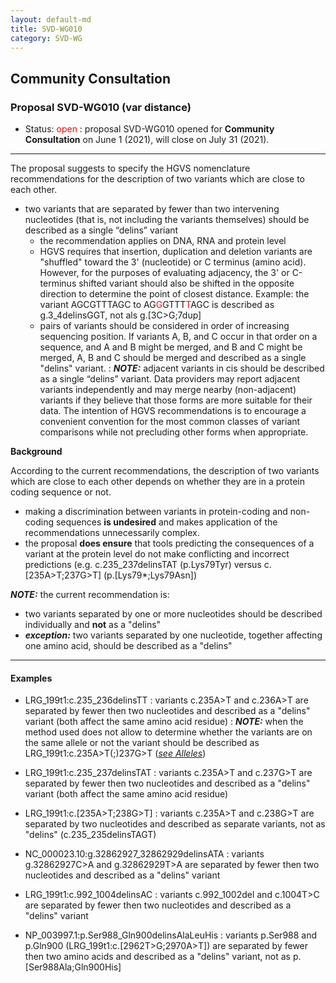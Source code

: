 ```yaml
---
layout: default-md
title: SVD-WG010
category: SVD-WG
---
```


## Community Consultation

### Proposal SVD-WG010 (var distance)

*	Status: <font color="red">open</font>
	:	proposal SVD-WG010 opened for **Community Consultation** on June 1 (2021), will close on July 31 (2021). 

* * *

The proposal suggests to specify the HGVS nomenclature recommendations for the description of two variants which are close to each other.

*	two variants that are separated by fewer than two intervening nucleotides (that is, not including the variants themselves) should be described as a single “delins” variant
	*	the recommendation applies on DNA, RNA and protein level
	*	HGVS requires that insertion, duplication and deletion variants are "shuffled" toward the 3' (nucleotide) or C terminus (amino acid). However, for the purposes of evaluating adjacency, the 3' or C-terminus shifted variant should also be shifted in the opposite direction to determine the point of closest distance. Example: the variant AGCGTTTAGC to AG<font color="red">G</font>GTTT<font color="red">T</font>AGC is described as g.3\_4delinsGGT, not als g.[3C>G;7dup]
	*	pairs of variants should be considered in order of increasing sequencing position. If variants A, B, and C occur in that order on a sequence, and A and B might be merged, and B and C might be merged, A, B and C should be merged and described as a single "delins" variant.
:	_**NOTE:**_ adjacent variants in cis should be described as a single “delins” variant. Data providers may report adjacent variants independently and may merge nearby (non-adjacent) variants if they believe that those forms are more suitable for their data. The intention of HGVS recommendations is to encourage a convenient convention for the most common classes of variant comparisons while not precluding other forms when appropriate.

**Background**

According to the current recommendations, the description of two variants which are close to each other depends on whether they are in a protein coding sequence or not.
*	making a discrimination between variants in protein-coding and non-coding sequences **is undesired** and makes application of the recommendations unnecessarily complex.
*	the proposal **does ensure** that tools predicting the consequences of a variant at the protein level do not make conflicting and incorrect predictions (e.g. c.235\_237delinsTAT (p.Lys79Tyr) versus c.[235A>T;237G>T] (p.[Lys79*;Lys79Asn])

_**NOTE:**_ the current recommendation is:
*	two variants separated by one or more nucleotides should be described individually and **not** as a "delins"
*	_**exception:**_ two variants separated by one nucleotide, together affecting one amino acid, should be described as a "delins"

* * *

#### Examples

*	LRG\_199t1:c.235\_236delinsTT 
	:	variants c.235A>T and c.236A>T are separated by fewer then two nucleotides and described as a "delins" variant (both affect the same amino acid residue)
	:	_**NOTE:**_	when the method used does not allow to determine whether the variants are on the same allele or not the variant should be described as LRG\_199t1:c.235A>T(;)237G>T ([_see Alleles_](/recommendations/DNA/variant/alleles/))
*	LRG\_199t1:c.235\_237delinsTAT 
	:	variants c.235A>T and c.237G>T are separated by fewer then two nucleotides and described as a "delins" variant (both affect the same amino acid residue)
*	LRG\_199t1:c.[235A>T;238G>T]
	:	variants c.235A>T and c.238G>T are separated by two nucleotides and described as separate variants, not as "delins" (c.235_235delinsTAGT)
*	NC\_000023.10:g.32862927\_32862929delinsATA 
	:	variants g.32862927C>A and g.32862929T>A are separated by fewer then two nucleotides and described as a "delins" variant
*	LRG\_199t1:c.992\_1004delinsAC 
	:	variants c.992\_1002del and c.1004T>C are separated by fewer then two nucleotides and described as a "delins" variant
	
*	NP\_003997.1:p.Ser988\_Gln900delinsAlaLeuHis
	:	variants p.Ser988 and p.Gln900 (LRG\_199t1:c.[2962T>G;2970A>T]) are separated by fewer then two amino acids and described as a "delins" variant, not as p.[Ser988Ala;Gln900His]
